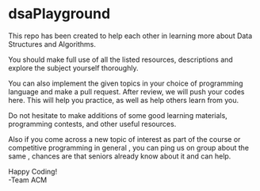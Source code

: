 # dsaPlayground

This repo has been created to help each other in learning more about Data Structures and Algorithms.

You should make full use of all the listed resources, descriptions and explore the subject yourself thoroughly.

You can also implement the given topics in your choice of programming language and make a pull request. After review, we will push your codes here. This will help you practice, as well as help others learn from you.

Do not hesitate to make additions of some good learning materials, programming contests, and other useful resources. 

Also if you come across a new topic of interest as part of the course or competitive programming in general , you can ping us on group about the same , chances are that seniors already know about it and can help.

Happy Coding!</br>
-Team ACM
